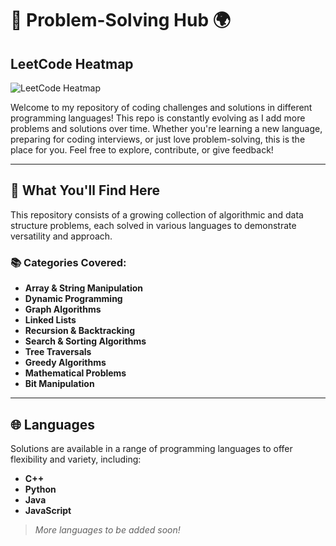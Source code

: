 # 🚀 Problem-Solving Hub 🌍
## LeetCode Heatmap

![LeetCode Heatmap](https://leetcard.jacoblin.cool/dantojebi?ext=heatmap)


Welcome to my repository of coding challenges and solutions in different programming languages! This repo is constantly evolving as I add more problems and solutions over time. Whether you're learning a new language, preparing for coding interviews, or just love problem-solving, this is the place for you. Feel free to explore, contribute, or give feedback!

---

## 🧠 What You'll Find Here
This repository consists of a growing collection of algorithmic and data structure problems, each solved in various languages to demonstrate versatility and approach. 

### 📚 Categories Covered:
- **Array & String Manipulation**
- **Dynamic Programming**
- **Graph Algorithms**
- **Linked Lists**
- **Recursion & Backtracking**
- **Search & Sorting Algorithms**
- **Tree Traversals**
- **Greedy Algorithms**
- **Mathematical Problems**
- **Bit Manipulation**

---

## 🌐 Languages
Solutions are available in a range of programming languages to offer flexibility and variety, including:

- **C++**
- **Python**
- **Java**
- **JavaScript**

> *More languages to be added soon!*


